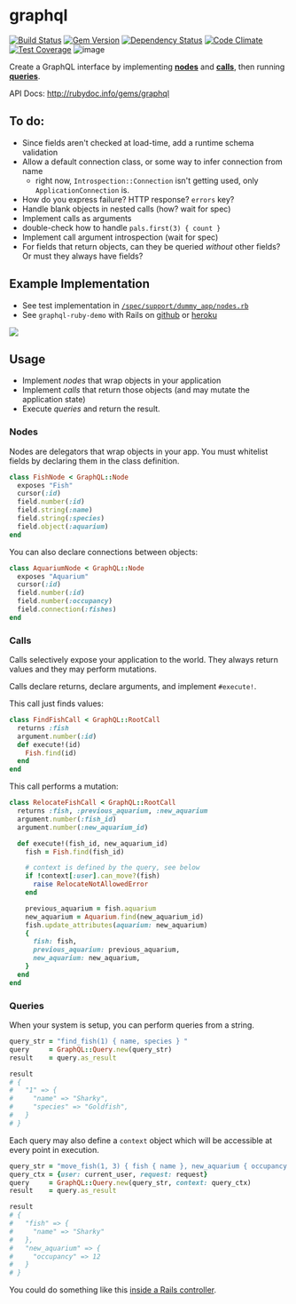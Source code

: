 # graphql

[![Build Status](https://travis-ci.org/rmosolgo/graphql-ruby.svg?branch=master)](https://travis-ci.org/rmosolgo/graphql-ruby)
[![Gem Version](https://badge.fury.io/rb/graphql.svg)](https://rubygems.org/gems/graphql)
[![Dependency Status](https://gemnasium.com/rmosolgo/graphql-ruby.svg)](https://gemnasium.com/rmosolgo/graphql-ruby)
[![Code Climate](https://codeclimate.com/github/rmosolgo/graphql-ruby/badges/gpa.svg)](https://codeclimate.com/github/rmosolgo/graphql-ruby)
[![Test Coverage](https://codeclimate.com/github/rmosolgo/graphql-ruby/badges/coverage.svg)](https://codeclimate.com/github/rmosolgo/graphql-ruby)
![image](https://cloud.githubusercontent.com/assets/2231765/6424458/d5fd3896-beae-11e4-892a-77e135e6bf37.png)

Create a GraphQL interface by implementing [__nodes__](#nodes) and [__calls__](#calls), then running [__queries__](#queries).

API Docs: <http://rubydoc.info/gems/graphql>

## To do:

- Since fields aren't checked at load-time, add a runtime schema validation
- Allow a default connection class, or some way to infer connection from name
  - right now, `Introspection::Connection` isn't getting used, only `ApplicationConnection` is.
- How do you express failure? HTTP response? `errors` key?
- Handle blank objects in nested calls (how? wait for spec)
- Implement calls as arguments
- double-check how to handle `pals.first(3) { count }`
- Implement call argument introspection (wait for spec)
- For fields that return objects, can they be queried _without_ other fields? Or must they always have fields?

## Example Implementation

- See test implementation in [`/spec/support/dummy_app/nodes.rb`](https://github.com/rmosolgo/graphql/blob/master/spec/support/nodes.rb)
- See `graphql-ruby-demo` with Rails on [github](https://github.com/rmosolgo/graphql-ruby-demo) or [heroku](http://graphql-ruby-demo.herokuapp.com/)

<a href="http://graphql-ruby-demo.herokuapp.com/" target="_blank"><img src="https://cloud.githubusercontent.com/assets/2231765/6217972/5d24edda-b5ce-11e4-9e07-3548304af862.png" style="max-width: 800px;"/></a>


## Usage

- Implement _nodes_ that wrap objects in your application
- Implement _calls_ that return those objects (and may mutate the application state)
- Execute _queries_ and return the result.

### Nodes

Nodes are delegators that wrap objects in your app. You must whitelist fields by declaring them in the class definition.


```ruby
class FishNode < GraphQL::Node
  exposes "Fish"
  cursor(:id)
  field.number(:id)
  field.string(:name)
  field.string(:species)
  field.object(:aquarium)
end
```

You can also declare connections between objects:

```ruby
class AquariumNode < GraphQL::Node
  exposes "Aquarium"
  cursor(:id)
  field.number(:id)
  field.number(:occupancy)
  field.connection(:fishes)
end
```

### Calls

Calls selectively expose your application to the world. They always return values and they may perform mutations.

Calls declare returns, declare arguments, and implement `#execute!`.

This call just finds values:

```ruby
class FindFishCall < GraphQL::RootCall
  returns :fish
  argument.number(:id)
  def execute!(id)
    Fish.find(id)
  end
end
```

This call performs a mutation:

```ruby
class RelocateFishCall < GraphQL::RootCall
  returns :fish, :previous_aquarium, :new_aquarium
  argument.number(:fish_id)
  argument.number(:new_aquarium_id)

  def execute!(fish_id, new_aquarium_id)
    fish = Fish.find(fish_id)

    # context is defined by the query, see below
    if !context[:user].can_move?(fish)
      raise RelocateNotAllowedError
    end

    previous_aquarium = fish.aquarium
    new_aquarium = Aquarium.find(new_aquarium_id)
    fish.update_attributes(aquarium: new_aquarium)
    {
      fish: fish,
      previous_aquarium: previous_aquarium,
      new_aquarium: new_aquarium,
    }
  end
end
```

### Queries

When your system is setup, you can perform queries from a string.

```ruby
query_str = "find_fish(1) { name, species } "
query     = GraphQL::Query.new(query_str)
result    = query.as_result

result
# {
#   "1" => {
#     "name" => "Sharky",
#     "species" => "Goldfish",
#   }
# }
```

Each query may also define a `context` object which will be accessible at every point in execution.

```ruby
query_str = "move_fish(1, 3) { fish { name }, new_aquarium { occupancy } }"
query_ctx = {user: current_user, request: request}
query     = GraphQL::Query.new(query_str, context: query_ctx)
result    = query.as_result

result
# {
#   "fish" => {
#     "name" => "Sharky"
#   },
#   "new_aquarium" => {
#     "occupancy" => 12
#   }
# }
```

You could do something like this [inside a Rails controller](https://github.com/rmosolgo/graphql-ruby-demo/blob/master/app/controllers/queries_controller.rb#L5).
